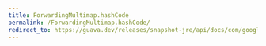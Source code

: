 ```yaml
---
title: ForwardingMultimap.hashCode
permalink: /ForwardingMultimap.hashCode/
redirect_to: https://guava.dev/releases/snapshot-jre/api/docs/com/google/common/collect/ForwardingMultimap.html#hashCode--
---
```

